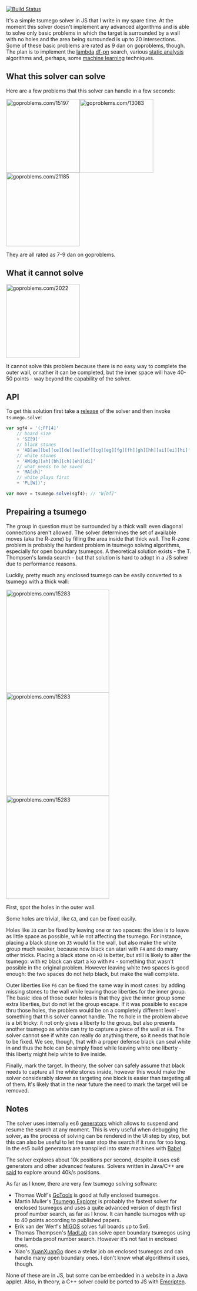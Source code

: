 [![Build Status](https://travis-ci.org/d180cf/tsumego.js.svg?branch=master)](https://travis-ci.org/d180cf/tsumego.js)

It's a simple tsumego solver in JS that I write in my spare time. At the moment this solver doesn't implement any advanced algorithms and is able to solve only basic problems in which the target is surrounded by a wall with no holes and the area being surrounded is up to 20 intersections. Some of these basic problems are rated as 9 dan on goproblems, though. The plan is to implement the [lambda](http://www.t-t.dk/publications/lambda_lncs.pdf) [df-pn](http://www.ijcai.org/papers07/Papers/IJCAI07-387.pdf) search, various [static analysis](https://webdocs.cs.ualberta.ca/~mmueller/ps/gpw97.pdf) algorithms and, perhaps, some [machine learning](http://arxiv.org/abs/1412.3409) techniques.

## What this solver can solve

Here are a few problems that this solver can handle in a few seconds:

<img src="https://rawgit.com/d180cf/tsumego.js/master/docs/pics/15197.svg" height="200pt" title="goproblems.com/15197" /><img src="https://rawgit.com/d180cf/tsumego.js/master/docs/pics/13083.svg" height="200pt" title="goproblems.com/13083" /><img src="https://rawgit.com/d180cf/tsumego.js/master/docs/pics/21185.svg" height="200pt" title="goproblems.com/21185" />

They are all rated as 7-9 dan on goproblems.

## What it cannot solve

<img src="https://rawgit.com/d180cf/tsumego.js/master/docs/pics/2022.svg" height="200pt" title="goproblems.com/2022" />

It cannot solve this problem because there is no easy way to complete the outer wall, or rather it can be completed, but the inner space will have 40-50 points - way beyond the capability of the solver.

## API

To get this solution first take a [release](https://github.com/d180cf/tsumego.js/releases) of the solver and then invoke `tsumego.solve`:

```ts
var sgf4 = '(;FF[4]'
    // board size
    + 'SZ[9]'
    // black stones
    + 'AB[ae][be][ce][de][ee][ef][cg][eg][fg][fh][gh][hh][ai][ei][hi]'
    // white stones
    + 'AW[dg][ah][bh][ch][eh][di]'
    // what needs to be saved
    + 'MA[ch]'
    // white plays first
    + 'PL[W])';

var move = tsumego.solve(sgf4); // "W[bf]"
```

## Prepairing a tsumego

The group in question must be surrounded by a thick wall: even diagonal connections aren't allowed. The solver determines the set of available moves (aka the R-zone) by filling the area inside that thick wall. The R-zone problem is probably the hardest problem in tsumego solving algorithms, especially for open boundary tsumegos. A theoretical solution exists - the T. Thompsen's lamda search - but that solution is hard to adopt in a JS solver due to performance reasons.

Luckily, pretty much any enclosed tsumego can be easily converted to a tsumego with a thick wall:

<img src="https://rawgit.com/d180cf/tsumego.js/master/docs/pics/et/1.svg" height="280pt" title="goproblems.com/15283" /><img src="https://rawgit.com/d180cf/tsumego.js/master/docs/pics/et/2.svg" height="280pt" title="goproblems.com/15283" /><img src="https://rawgit.com/d180cf/tsumego.js/master/docs/pics/et/3.svg" height="280pt" title="goproblems.com/15283" />

First, spot the holes in the outer wall.

Some holes are trivial, like `G3`, and can be fixed easily.

Holes like `J3` can be fixed by leaving one or two spaces: the idea is to leave as little space as possible, while not affecting the tsumego. For instance, placing a black stone on `J3` would fix the wall, but also make the white group much weaker, because now black can atari with `F4` and do many other tricks. Placing a black stone on `H2` is better, but still is likely to alter the tsumego: with `H2` black can start a ko with `F4` - something that wasn't possible in the original problem. However leaving white two spaces is good enough: the two spaces do not help black, but make the wall complete. 

Outer liberties like `F6` can be fixed the same way in most cases: by adding missing stones to the wall while leaving those liberties for the inner group. The basic idea of those outer holes is that they give the inner group some extra liberties, but do not let the group escape. If it was possible to escape thru those holes, the problem would be on a completely different level - something that this solver cannot handle. The `F6` hole in the problem above is a bit tricky: it not only gives a liberty to the group, but also presents another tsumego as white can try to capture a piece of the wall at `E8`. The solver cannot see if white can really do anything there, so it needs that hole to be fixed. We see, though, that with a proper defense black can seal white in and thus the hole can be simply fixed while leaving white one liberty - this liberty might help white to live inside.

Finally, mark the target. In theory, the solver can safely assume that black needs to capture all the white stones inside, however this would make the solver considerably slower as targeting one block is easier than targeting all of them. It's likely that in the near future the need to mark the target will be removed. 

## Notes

The solver uses internally es6 [generators](https://developer.mozilla.org/en-US/docs/Web/JavaScript/Reference/Statements/function*) which allows to suspend and resume the search at any moment. This is very useful when debugging the solver, as the process of solving can be rendered in the UI step by step, but this can also be useful to let the user stop the search if it runs for too long. In the es5 build generators are transpiled into state machines with [Babel](https://github.com/babel/babel).

The solver explores about 10k positions per second, despite it uses es6 generators and other advanced features. Solvers written in Java/C++ are [said](http://www.is.titech.ac.jp/~kishi//pdf_file/kishi_phd_thesis.pdf) to explore around 40k/s positions.

As far as I know, there are very few tsumego solving software:

- Thomas Wolf's [GoTools](http://lie.math.brocku.ca/gotools/index.php?content=about) is good at fully enclosed tsumegos.
- Martin Muller's [Tsumego Explorer](http://webdocs.cs.ualberta.ca/~mmueller/ps/aaai05-tsumego.pdf) is probably the fastest solver for enclosed tsumegos and uses a quite advanced version of depth first proof number search, as far as I know. It can handle tsumegos with up to 40 points according to published papers.  
- Erik van der Werf's [MIGOS](http://erikvanderwerf.tengen.nl/5x5/5x5solved.html) solves full boards up to 5x6.
- Thomas Thompsen's [MadLab](http://www.t-t.dk/madlab/) can solve open boundary tsumegos using the lambda proof number search. However it's not fast in enclosed ones.
- Xiao's [XuanXuanGo](http://www.xuanxuango.com/solver.htm) does a stellar job on enclosed tsumegos and can handle many open boundary ones. I don't know what algorithms it uses, though.

None of these are in JS, but some can be embedded in a website in a Java applet. Also, in theory, a C++ solver could be ported to JS with [Emcripten](https://en.wikipedia.org/wiki/Emscripten).
